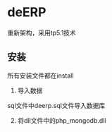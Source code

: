# deERP
重新架构，采用tp5.1技术

## 安装

所有安装文件都在install

1. 导入数据

sql文件中deerp.sql文件导入数据库

2. 将dll文件中的php_mongodb.dll